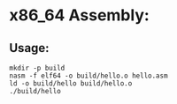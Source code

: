 # x86_64 Assembly:

## Usage:

```
mkdir -p build
nasm -f elf64 -o build/hello.o hello.asm
ld -o build/hello build/hello.o
./build/hello
```
